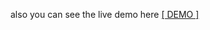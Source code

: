 also you can see the live demo here
<a href="https://mehrdad-mh.github.io/Drag-and-Drop-pishgaman/">[ DEMO ]</a>
